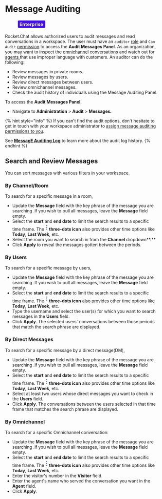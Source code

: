 # Message Auditing

<figure><img src="../../.gitbook/assets/2021-06-10_22-31-38 (3) (3) (3) (3) (3) (3) (3) (3) (3) (2) (3) (1) (1) (1) (1) (2) (1) (1) (1) (1) (1) (1) (4) (1) (1) (1) (1) (1) (1) (1) (34).jpg" alt=""><figcaption></figcaption></figure>

Rocket.Chat allows authorized users to audit messages and read conversations in a workspace. The user must have an `auditor` [role](../../setup-and-configure/roles-in-rocket.chat.md) and `Can Audit` [permission](../workspace-administration/permissions/) to access the **Audit Messages Panel**. As an organization, you may want to inspect the [omnichannel](../omnichannel/) conversations and watch out for [agents ](../omnichannel/agents.md)that use improper language with customers. An auditor can do the following:

* Review messages in private rooms.
* Review messages by users.
* Review direct messages between users.
* Review omnichannel messages.
* Check the audit history of individuals using the Message Auditing Panel.

To access the **Audit Messages Panel**,

* Navigate to **Administration** > **Audit** > **Messages.**

{% hint style="info" %}
If you can't find the audit options, don't hesitate to get in touch with your workspace administrator to [assign message auditing permissions to you](assign-message-auditing-permissions-to-specific-users.md).

See [**MessagE Auditing Log**](./) to learn more about the audit log history.
{% endhint %}

## Search and Review Messages

You can sort messages with various filters in your workspace.

### By Channel/Room

To search for a specific message in a room,

* Update the **Message** field with the key phrase of the message you are searching .lf you wish to pull all messages, leave the **Message** field empty.
* Select the **start** and **end date** to limit the search results to a specific time frame. The ![](../../.gitbook/assets/three-dot-icon.png)**three-dots icon** also provides other time options like **Today**, **Last Week,** etc.
* Select the room you want to search in from the **Channel** dropdown\*\*.\*\*
* Click **Apply** to reveal the messages gotten between the periods.

### By Users

To search for a specific message by users,

* Update the **Message** field with the key phrase of the message you are searching .lf you wish to pull all messages, leave the **Message** field empty.
* Select the **start** and **end date** to limit the search results to a specific time frame. The ![](../../.gitbook/assets/three-dot-icon.png)**three-dots icon** also provides other time options like **Today**, **Last Week,** etc.
* Type the username and select the user(s) for which you want to search messages in the **Users** field.
* Click **Apply**. The selected users' conversations between those periods that match the search phrase are displayed.

### By Direct Messages

To search for a specific message by a direct message(DM),

* Update the **Message** field with the key phrase of the message you are searching .lf you wish to pull all messages, leave the **Message** field empty.
* Select the **start** and **end date** to limit the search results to a specific time frame. The ![](../../.gitbook/assets/three-dot-icon.png)**three-dots icon** also provides other time options like **Today**, **Last Week,** etc.
* Select at least two users whose direct messages you want to check in the **Users** field.
* Click **Apply**. The conversations between the users selected in that time frame that matches the search phrase are displayed.

### By Omnichannel

To search for a specific Omnichannel conversation:

* Update the **Message** field with the key phrase of the message you are searching .lf you wish to pull all messages, leave the **Message** field empty.
* Select the **start** and **end date** to limit the search results to a specific time frame. The ![](../../.gitbook/assets/three-dot-icon.png)**three-dots icon** also provides other time options like **Today**, **Last Week,** etc.
* Enter the visitor's number in the **Visitor** field.
* Enter the agent's name who served the conversation you want in the **Agent** field.
* Click **Apply**.
